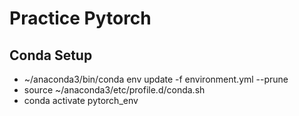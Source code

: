 # Practice Pytorch


## Conda Setup
* ~/anaconda3/bin/conda env update -f environment.yml --prune
* source ~/anaconda3/etc/profile.d/conda.sh 
* conda activate pytorch_env